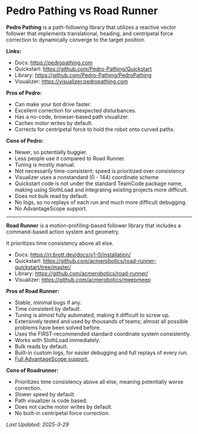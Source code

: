# Pedro Pathing vs Road Runner

**Pedro Pathing** is a path-following library that utilizes a reactive vector follower
that implements translational, heading, and centripetal force correction
to dynamically converge to the target position. 

**Links:**
- Docs: <https://pedropathing.com>
- Quickstart: <https://github.com/Pedro-Pathing/Quickstart>
- Library: <https://github.com/Pedro-Pathing/PedroPathing>
- Visualizer: <https://visualizer.pedropathing.com>

**Pros of Pedro:** 
- Can make your bot drive faster.  
- Excellent correction for unexpected disturbances.
- Has a no-code, browser-based path visualizer.
- Caches motor writes by default.
- Corrects for centripetal force to hold the robot onto curved paths.

**Cons of Pedro:**
- Newer, so potentially buggier.
- Less people use it compared to Road Runner.
- Tuning is mostly manual. <!-- 4 automatically tuned constants, minimum of 32 manually tuned constants -->
- Not necessarily time-consistent; speed is prioritized over consistency
- Visualizer uses a nonstandard (0 - 144) coordinate scheme
- Quickstart code is not under the standard TeamCode package name, 
making using SlothLoad and integrating existing projects more difficult.
- Does not bulk read by default.
- No logs, so no replays of each run and much more difficult debugging.
- No AdvantageScope support.

---

**Road Runner** is a motion-profiling-based follower library
that includes a command-based action system and geometry. 

It prioritizes time consistency above all else.

- Docs: <https://rr.brott.dev/docs/v1-0/installation/>
- Quickstart: <https://github.com/acmerobotics/road-runner-quickstart/tree/master/>
- Library: <https://github.com/acmerobotics/road-runner/>
- Visualizer: <https://github.com/acmerobotics/meepmeep>

**Pros of Road Runner:**
- Stable, minimal bugs if any.
- Time consistent by default.
- Tuning is almost fully automated, making it difficult to screw up. <!-- 5 automatically tuned constants, 3 manually tuned constants -->
- Extensively tested and used by thousands of teams; almost all possible problems have been solved before.
- Uses the FIRST-recommended standard coordinate system consistently.
- Works with SlothLoad immediately.
- Bulk reads by default.
- Built-in custom logs, for easier debugging and full replays of every run.
- [Full AdvantageScope support.](https://github.com/Mechanical-Advantage/AdvantageScope/pull/373)

**Cons of Roadrunner:**
- Prioritizes time consistency above all else, meaning potentially worse correction.
- Slower speed by default.
- Path visualizer is code based.
- Does not cache motor writes by default.
- No built-in centripetal force correction.

<!--

Guidelines for editing this page:

Differences must be objective issues from a neutral point of view, not one sided.
Ideally, people with biases in both directions should agree about these differences.

Each difference will be listed twice, as a pro of one library and as a con of another. 

Actively avoid being reductive or summarizing into an overall recommendation;
the idea of the page is that both libraries are good for different needs,
and the reader should decide for themself which library aligns with their priorities.

The amount of pros or cons for a library is not intended to imply that library is definitely better
or definitely worse, and being neutral does not mean that the amount of pros and cons need to be equal. 

If you feel that a library has too many cons, consider fixing the underlying issues they reference
and improving the experience for all users. Let us know (in an issue, PR, or in the Cookbook Discord)
after this happens and we will be happy to remove it from the list.


-->

*Last Updated: 2025-3-29*   
